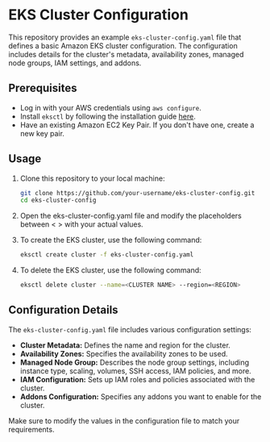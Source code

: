 # EKS Cluster Configuration

This repository provides an example `eks-cluster-config.yaml` file that defines a basic Amazon EKS cluster configuration. The configuration includes details for the cluster's metadata, availability zones, managed node groups, IAM settings, and addons.

## Prerequisites

- Log in with your AWS credentials using `aws configure`.
- Install `eksctl` by following the installation guide [here](https://eksctl.io/introduction/#installation).
- Have an existing Amazon EC2 Key Pair. If you don't have one, create a new key pair.

## Usage

1. Clone this repository to your local machine:
   
   ```bash
   git clone https://github.com/your-username/eks-cluster-config.git
   cd eks-cluster-config
   ```
   
3. Open the eks-cluster-config.yaml file and modify the placeholders between < > with your actual values.
   
4. To create the EKS cluster, use the following command:
   
   ```bash
   eksctl create cluster -f eks-cluster-config.yaml
   ```
   
6. To delete the EKS cluster, use the following command:
   
   ```bash
   eksctl delete cluster --name=<CLUSTER NAME> --region=<REGION>
   ```

## Configuration Details

The `eks-cluster-config.yaml` file includes various configuration settings:

- **Cluster Metadata:** Defines the name and region for the cluster.
- **Availability Zones:** Specifies the availability zones to be used.
- **Managed Node Group:** Describes the node group settings, including instance type, scaling, volumes, SSH access, IAM policies, and more.
- **IAM Configuration:** Sets up IAM roles and policies associated with the cluster.
- **Addons Configuration:** Specifies any addons you want to enable for the cluster.

Make sure to modify the values in the configuration file to match your requirements.
